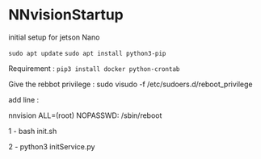 # NNvisionStartup
initial setup for jetson Nano


`sudo apt update`
`sudo apt install python3-pip `

Requirement :
`pip3 install docker python-crontab`


Give the rebbot privilege :
sudo visudo -f /etc/sudoers.d/reboot_privilege

add line :

nnvision ALL=(root) NOPASSWD: /sbin/reboot

1 - bash init.sh

2 - python3 initService.py
